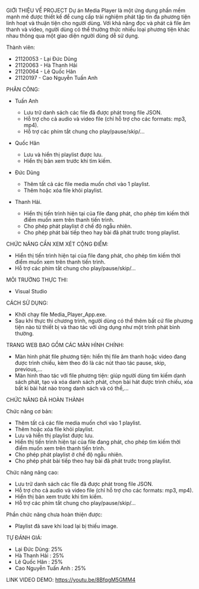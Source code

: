 GIỚI THIỆU VỀ PROJECT
Dự án Media Player là một ứng dụng phần mềm mạnh mẽ được thiết kế để cung cấp trải nghiệm phát tập tin đa phương tiện linh hoạt và thuận tiện cho người dùng. Với khả năng đọc và phát cả file âm thanh và video, người dùng có thể thưởng thức nhiều loại phương tiện khác nhau thông qua một giao diện người dùng dễ sử dụng.

Thành viên:

- 21120053 - Lại Đức Dũng
- 21120063 - Hà Thanh Hải
- 21120064 - Lê Quốc Hân
- 21120197 - Cao Nguyễn Tuấn Anh

PHÂN CÔNG:

- Tuấn Anh

  - Lưu trữ danh sách các file đã được phát trong file JSON.
  - Hỗ trợ cho cả audio và video file (chỉ hỗ trợ cho các formats: mp3, mp4).
  - Hỗ trợ các phím tắt chung cho play/pause/skip/...

- Quốc Hân

  - Lưu và hiển thị playlist được lưu.
  - Hiển thị bản xem trước khi tìm kiếm.

- Đức Dũng

  - Thêm tất cả các file media muốn chơi vào 1 playlist.
  - Thêm hoặc xóa file khỏi playlist.

- Thanh Hải.
  - Hiển thị tiến trình hiện tại của file đang phát, cho phép tìm kiếm thời điểm muốn xem trên thanh tiến trình.
  - Cho phép phát playlist ở chế độ ngẫu nhiên.
  - Cho phép phát bài tiếp theo hay bài đã phát trước trong playlist.

CHỨC NĂNG CẦN XEM XÉT CỘNG ĐIỂM:

- Hiển thị tiến trình hiện tại của file đang phát, cho phép tìm kiếm thời điểm muốn xem trên thanh tiến trình.
- Hỗ trợ các phím tắt chung cho play/pause/skip/...

MÔI TRƯỜNG THỰC THI:

- Visual Studio

CÁCH SỬ DỤNG:

- Khởi chạy file Media_Player_App.exe.
- Sau khi thực thi chương trình, người dùng có thể thêm bất cứ file phương tiện nào từ thiết bị và thao tác với ứng dụng như một trình phát bình thường.

TRANG WEB BAO GỒM CÁC MÀN HÌNH CHÍNH:

- Màn hình phát file phương tiện: hiển thị file âm thanh hoặc video đang được trình chiếu, kèm theo đó là các nút thao tác pause, skip, previous,...
- Màn hình thao tác với file phương tiện: giúp người dùng tìm kiếm danh sách phát, tạo và xóa danh sách phát, chọn bài hát được trình chiếu, xóa bất kì bài hát nào trong danh sách và có thể,...

CHỨC NĂNG ĐÃ HOÀN THÀNH

Chức năng cơ bản:

- Thêm tất cả các file media muốn chơi vào 1 playlist.
- Thêm hoặc xóa file khỏi playlist.
- Lưu và hiển thị playlist được lưu.
- Hiển thị tiến trình hiện tại của file đang phát, cho phép tìm kiếm thời điểm muốn xem trên thanh tiến trình.
- Cho phép phát playlist ở chế độ ngẫu nhiên.
- Cho phép phát bài tiếp theo hay bài đã phát trước trong playlist.

Chức năng nâng cao:

- Lưu trữ danh sách các file đã được phát trong file JSON.
- Hỗ trợ cho cả audio và video file (chỉ hỗ trợ cho các formats: mp3, mp4).
- Hiển thị bản xem trước khi tìm kiếm.
- Hỗ trợ các phím tắt chung cho play/pause/skip/...

Phần chức năng chưa hoàn thiện được:

- Playlist đã save khi load lại bị thiếu image.

TỰ ĐÁNH GIÁ:

- Lại Đức Dũng: 25%
- Hà Thanh Hải : 25%
- Lê Quốc Hân : 25%
- Cao Nguyễn Tuấn Anh : 25%

LINK VIDEO DEMO: https://youtu.be/8BfqgM5GMM4
